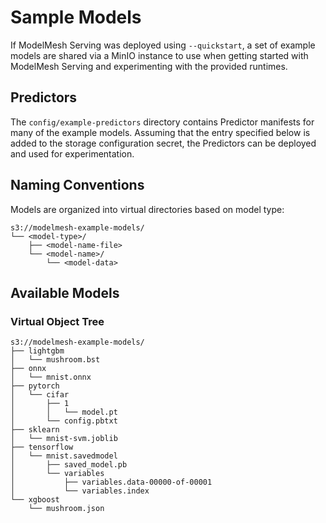 # Sample Models

If ModelMesh Serving was deployed using `--quickstart`, a set of example models are shared via a MinIO instance to use when getting started with ModelMesh Serving and experimenting with the provided runtimes.

## Predictors

The `config/example-predictors` directory contains Predictor manifests for many of the example models. Assuming that the entry specified below is added to the storage configuration secret, the Predictors can be deployed and used for experimentation.

## Naming Conventions

Models are organized into virtual directories based on model type:

```
s3://modelmesh-example-models/
└── <model-type>/
    ├── <model-name-file>
    └── <model-name>/
        └── <model-data>
```

## Available Models

### Virtual Object Tree

```
s3://modelmesh-example-models/
├── lightgbm
│   └── mushroom.bst
├── onnx
│   └── mnist.onnx
├── pytorch
│   └── cifar
│       ├── 1
│       │   └── model.pt
│       └── config.pbtxt
├── sklearn
│   └── mnist-svm.joblib
├── tensorflow
│   └── mnist.savedmodel
│       ├── saved_model.pb
│       └── variables
│           ├── variables.data-00000-of-00001
│           └── variables.index
└── xgboost
    └── mushroom.json
```
